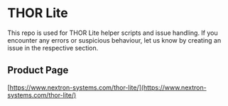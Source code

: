 # THOR Lite

This repo is used for THOR Lite helper scripts and issue handling. 
If you encounter any errors or suspicious behaviour, let us know by creating an issue in the respective section. 

## Product Page

[https://www.nextron-systems.com/thor-lite/](https://www.nextron-systems.com/thor-lite/)
